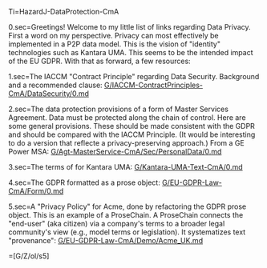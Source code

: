 Ti=HazardJ-DataProtection-CmA

0.sec=Greetings!  Welcome to my little list of links regarding Data Privacy.  First a word on my perspective.  Privacy can most effectively be implemented in a P2P data model. This is the vision of "identity" technologies such as Kantara UMA.  This seems to be the intended impact of the EU GDPR.  With that as forward, a few resources:

1.sec=The IACCM "Contract Principle" regarding Data Security.  Background and a recommended clause: <a href="index.php?action=doc&file=G/IACCM-ContractPrinciples-CmA/DataSecurity/0.md">G/IACCM-ContractPrinciples-CmA/DataSecurity/0.md</a>

2.sec=The data protection provisions of a form of Master Services Agreement.  Data must be protected along the chain of control.  Here are some general provisions.  These should be made consistent with the GDPR and should be compared with the IACCM Principle.  (It would be interesting to do a version that reflecte a privacy-preserving approach.)  From a GE Power MSA: <a href="index.php?action=doc&file=G/Agt-MasterService-CmA/Sec/PersonalData/0.md">G/Agt-MasterService-CmA/Sec/PersonalData/0.md</a>

3.sec=The terms of for Kantara UMA: <a href="index.php?action=doc&file=G/Kantara-UMA-Text-CmA/0.md">G/Kantara-UMA-Text-CmA/0.md</a>

4.sec=The GDPR formatted as a prose object: <a href="index.php?action=source&file=index.php?action=source&file=G/EU-GDPR-Law-CmA/Form/0.md">G/EU-GDPR-Law-CmA/Form/0.md</a>

5.sec=A "Privacy Policy" for Acme, done by refactoring the GDPR prose object.  This is an example of a ProseChain.  A ProseChain connects the "end-user" (aka citizen) via a company's terms to a broader legal community's view (e.g., model terms or legislation).  It systematizes text "provenance": <a href="index.php?action=doc&file=G/EU-GDPR-Law-CmA/Demo/Acme_UK.md">G/EU-GDPR-Law-CmA/Demo/Acme_UK.md</a>

=[G/Z/ol/s5]